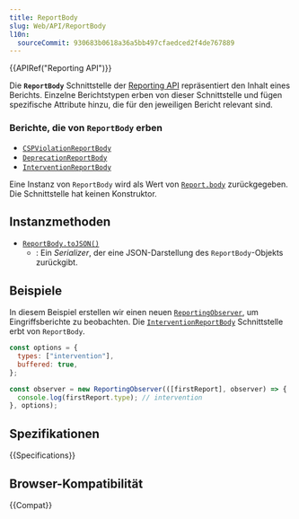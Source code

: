 ```yaml
---
title: ReportBody
slug: Web/API/ReportBody
l10n:
  sourceCommit: 930683b0618a36a5bb497cfaedced2f4de767889
---
```


{{APIRef("Reporting API")}}

Die **`ReportBody`** Schnittstelle der [Reporting API](/de/docs/Web/API/Reporting_API) repräsentiert den Inhalt eines Berichts. Einzelne Berichtstypen erben von dieser Schnittstelle und fügen spezifische Attribute hinzu, die für den jeweiligen Bericht relevant sind.

### Berichte, die von `ReportBody` erben

- [`CSPViolationReportBody`](/de/docs/Web/API/CSPViolationReportBody)
- [`DeprecationReportBody`](/de/docs/Web/API/DeprecationReportBody)
- [`InterventionReportBody`](/de/docs/Web/API/InterventionReportBody)

Eine Instanz von `ReportBody` wird als Wert von [`Report.body`](/de/docs/Web/API/Report/body) zurückgegeben. Die Schnittstelle hat keinen Konstruktor.

## Instanzmethoden

- [`ReportBody.toJSON()`](/de/docs/Web/API/ReportBody/toJSON)
  - : Ein _Serializer_, der eine JSON-Darstellung des `ReportBody`-Objekts zurückgibt.

## Beispiele

In diesem Beispiel erstellen wir einen neuen [`ReportingObserver`](/de/docs/Web/API/ReportingObserver), um Eingriffsberichte zu beobachten. Die [`InterventionReportBody`](/de/docs/Web/API/InterventionReportBody) Schnittstelle erbt von `ReportBody`.

```js
const options = {
  types: ["intervention"],
  buffered: true,
};

const observer = new ReportingObserver(([firstReport], observer) => {
  console.log(firstReport.type); // intervention
}, options);
```

## Spezifikationen

{{Specifications}}

## Browser-Kompatibilität

{{Compat}}
